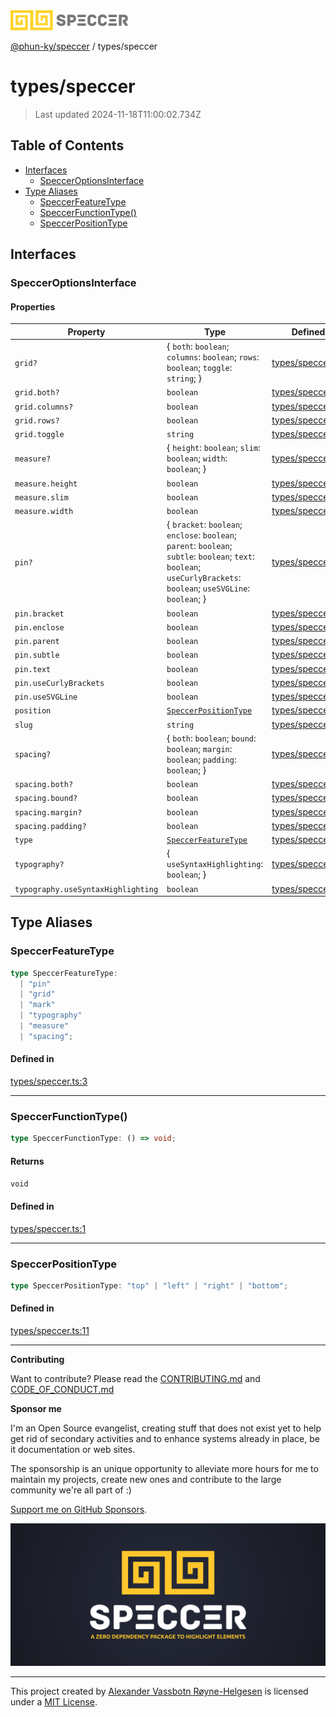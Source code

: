 <div>
  <img alt="SPECCER logo" src="https://raw.githubusercontent.com/phun-ky/speccer/main/public/logo-speccer-horizontal-colored-package.svg?raw=true" style="max-height:32px;" />
</div>

[@phun-ky/speccer](../README.md) / types/speccer

# types/speccer

> Last updated 2024-11-18T11:00:02.734Z

## Table of Contents

- [Interfaces](#interfaces)
  - [SpeccerOptionsInterface](#specceroptionsinterface)
- [Type Aliases](#type-aliases)
  - [SpeccerFeatureType](#speccerfeaturetype)
  - [SpeccerFunctionType()](#speccerfunctiontype)
  - [SpeccerPositionType](#speccerpositiontype)

## Interfaces

### SpeccerOptionsInterface

#### Properties

| Property                           | Type                                                                                                                                                                  | Defined in                                                                                   |
| ---------------------------------- | --------------------------------------------------------------------------------------------------------------------------------------------------------------------- | -------------------------------------------------------------------------------------------- |
| `grid?`                            | \{ `both`: `boolean`; `columns`: `boolean`; `rows`: `boolean`; `toggle`: `string`; }                                                                                  | [types/speccer.ts:40](https://github.com/phun-ky/speccer/blob/main/src/types/speccer.ts#L40) |
| `grid.both?`                       | `boolean`                                                                                                                                                             | [types/speccer.ts:42](https://github.com/phun-ky/speccer/blob/main/src/types/speccer.ts#L42) |
| `grid.columns?`                    | `boolean`                                                                                                                                                             | [types/speccer.ts:44](https://github.com/phun-ky/speccer/blob/main/src/types/speccer.ts#L44) |
| `grid.rows?`                       | `boolean`                                                                                                                                                             | [types/speccer.ts:43](https://github.com/phun-ky/speccer/blob/main/src/types/speccer.ts#L43) |
| `grid.toggle`                      | `string`                                                                                                                                                              | [types/speccer.ts:41](https://github.com/phun-ky/speccer/blob/main/src/types/speccer.ts#L41) |
| `measure?`                         | \{ `height`: `boolean`; `slim`: `boolean`; `width`: `boolean`; }                                                                                                      | [types/speccer.ts:26](https://github.com/phun-ky/speccer/blob/main/src/types/speccer.ts#L26) |
| `measure.height`                   | `boolean`                                                                                                                                                             | [types/speccer.ts:28](https://github.com/phun-ky/speccer/blob/main/src/types/speccer.ts#L28) |
| `measure.slim`                     | `boolean`                                                                                                                                                             | [types/speccer.ts:27](https://github.com/phun-ky/speccer/blob/main/src/types/speccer.ts#L27) |
| `measure.width`                    | `boolean`                                                                                                                                                             | [types/speccer.ts:29](https://github.com/phun-ky/speccer/blob/main/src/types/speccer.ts#L29) |
| `pin?`                             | \{ `bracket`: `boolean`; `enclose`: `boolean`; `parent`: `boolean`; `subtle`: `boolean`; `text`: `boolean`; `useCurlyBrackets`: `boolean`; `useSVGLine`: `boolean`; } | [types/speccer.ts:17](https://github.com/phun-ky/speccer/blob/main/src/types/speccer.ts#L17) |
| `pin.bracket`                      | `boolean`                                                                                                                                                             | [types/speccer.ts:18](https://github.com/phun-ky/speccer/blob/main/src/types/speccer.ts#L18) |
| `pin.enclose`                      | `boolean`                                                                                                                                                             | [types/speccer.ts:19](https://github.com/phun-ky/speccer/blob/main/src/types/speccer.ts#L19) |
| `pin.parent`                       | `boolean`                                                                                                                                                             | [types/speccer.ts:21](https://github.com/phun-ky/speccer/blob/main/src/types/speccer.ts#L21) |
| `pin.subtle`                       | `boolean`                                                                                                                                                             | [types/speccer.ts:20](https://github.com/phun-ky/speccer/blob/main/src/types/speccer.ts#L20) |
| `pin.text`                         | `boolean`                                                                                                                                                             | [types/speccer.ts:22](https://github.com/phun-ky/speccer/blob/main/src/types/speccer.ts#L22) |
| `pin.useCurlyBrackets`             | `boolean`                                                                                                                                                             | [types/speccer.ts:24](https://github.com/phun-ky/speccer/blob/main/src/types/speccer.ts#L24) |
| `pin.useSVGLine`                   | `boolean`                                                                                                                                                             | [types/speccer.ts:23](https://github.com/phun-ky/speccer/blob/main/src/types/speccer.ts#L23) |
| `position`                         | [`SpeccerPositionType`](speccer.md#speccerpositiontype)                                                                                                               | [types/speccer.ts:15](https://github.com/phun-ky/speccer/blob/main/src/types/speccer.ts#L15) |
| `slug`                             | `string`                                                                                                                                                              | [types/speccer.ts:14](https://github.com/phun-ky/speccer/blob/main/src/types/speccer.ts#L14) |
| `spacing?`                         | \{ `both`: `boolean`; `bound`: `boolean`; `margin`: `boolean`; `padding`: `boolean`; }                                                                                | [types/speccer.ts:34](https://github.com/phun-ky/speccer/blob/main/src/types/speccer.ts#L34) |
| `spacing.both?`                    | `boolean`                                                                                                                                                             | [types/speccer.ts:37](https://github.com/phun-ky/speccer/blob/main/src/types/speccer.ts#L37) |
| `spacing.bound?`                   | `boolean`                                                                                                                                                             | [types/speccer.ts:38](https://github.com/phun-ky/speccer/blob/main/src/types/speccer.ts#L38) |
| `spacing.margin?`                  | `boolean`                                                                                                                                                             | [types/speccer.ts:35](https://github.com/phun-ky/speccer/blob/main/src/types/speccer.ts#L35) |
| `spacing.padding?`                 | `boolean`                                                                                                                                                             | [types/speccer.ts:36](https://github.com/phun-ky/speccer/blob/main/src/types/speccer.ts#L36) |
| `type`                             | [`SpeccerFeatureType`](speccer.md#speccerfeaturetype)                                                                                                                 | [types/speccer.ts:16](https://github.com/phun-ky/speccer/blob/main/src/types/speccer.ts#L16) |
| `typography?`                      | \{ `useSyntaxHighlighting`: `boolean`; }                                                                                                                              | [types/speccer.ts:31](https://github.com/phun-ky/speccer/blob/main/src/types/speccer.ts#L31) |
| `typography.useSyntaxHighlighting` | `boolean`                                                                                                                                                             | [types/speccer.ts:32](https://github.com/phun-ky/speccer/blob/main/src/types/speccer.ts#L32) |

## Type Aliases

### SpeccerFeatureType

```ts
type SpeccerFeatureType:
  | "pin"
  | "grid"
  | "mark"
  | "typography"
  | "measure"
  | "spacing";
```

#### Defined in

[types/speccer.ts:3](https://github.com/phun-ky/speccer/blob/main/src/types/speccer.ts#L3)

---

### SpeccerFunctionType()

```ts
type SpeccerFunctionType: () => void;
```

#### Returns

`void`

#### Defined in

[types/speccer.ts:1](https://github.com/phun-ky/speccer/blob/main/src/types/speccer.ts#L1)

---

### SpeccerPositionType

```ts
type SpeccerPositionType: "top" | "left" | "right" | "bottom";
```

#### Defined in

[types/speccer.ts:11](https://github.com/phun-ky/speccer/blob/main/src/types/speccer.ts#L11)

---

**Contributing**

Want to contribute? Please read the [CONTRIBUTING.md](https://github.com/phun-ky/speccer/blob/main/CONTRIBUTING.md) and [CODE_OF_CONDUCT.md](https://github.com/phun-ky/speccer/blob/main/CODE_OF_CONDUCT.md)

**Sponsor me**

I'm an Open Source evangelist, creating stuff that does not exist yet to help get rid of secondary activities and to enhance systems already in place, be it documentation or web sites.

The sponsorship is an unique opportunity to alleviate more hours for me to maintain my projects, create new ones and contribute to the large community we're all part of :)

[Support me on GitHub Sponsors](https://github.com/sponsors/phun-ky).

![Speccer banner, with logo and slogan: A zero dependency package to annotate or highlight elements](https://github.com/phun-ky/speccer/blob/main/public/speccer-banner.png?raw=true)

---

This project created by [Alexander Vassbotn Røyne-Helgesen](http://phun-ky.net) is licensed under a [MIT License](https://choosealicense.com/licenses/mit/).
